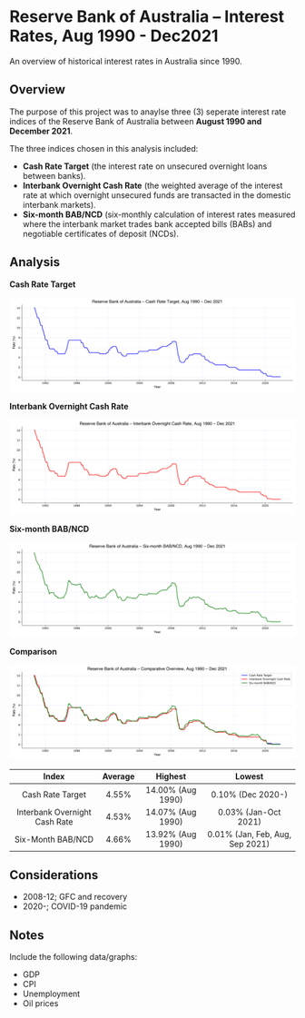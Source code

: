 # Reserve Bank of Australia – Interest Rates, Aug 1990 - Dec2021
 An overview of historical interest rates in Australia since 1990.
 
 ## Overview
 
 The purpose of this project was to anaylse three (3) seperate interest rate indices of the Reserve Bank of Australia between <b>August 1990 and December 2021</b>.
 
 The three indices chosen in this analysis included:
 
 * <b>Cash Rate Target</b> (the interest rate on unsecured overnight loans between banks).
 * <b>Interbank Overnight Cash Rate</b> (the weighted average of the interest rate at which overnight unsecured funds are transacted in the domestic interbank markets).
 * <b>Six-month BAB/NCD</b> (six-monthly calculation of interest rates measured where the interbank market trades bank accepted bills (BABs) and negotiable certificates of deposit (NCDs).

## Analysis

<b>Cash Rate Target</b>

<p align="center">
  <img src="https://github.com/mnperic/australian-interest-rates/blob/main/Images/cash_rate_target.png" alt="cash_rate"/>
</p>

<b>Interbank Overnight Cash Rate</b>

<p align="center">
  <img src="https://github.com/mnperic/australian-interest-rates/blob/main/Images/interbank_overnight_cash_rate.png" alt="IOCR"/>
</p>

<b>Six-month BAB/NCD</b>

<p align="center">
  <img src="https://github.com/mnperic/australian-interest-rates/blob/main/Images/six_month_bab_ncd.png" alt="6MBABNCD"/>
</p>

<b>Comparison</b>

<p align="center">
  <img src="https://github.com/mnperic/australian-interest-rates/blob/main/Images/comparison.png" alt="comparison"/>
</p>

<div align="center">
 
Index |  Average | Highest | Lowest 
:---: |  :---: | :---: | :---:
 Cash Rate Target | 4.55% | 14.00% (Aug 1990) | 0.10% (Dec 2020-)
 Interbank Overnight Cash Rate | 4.53%  | 14.07% (Aug 1990) | 0.03% (Jan-Oct 2021)
 Six-Month BAB/NCD | 4.66% | 13.92% (Aug 1990) | 0.01% (Jan, Feb, Aug, Sep 2021)

</div align>

## Considerations

* 2008-12; GFC and recovery
* 2020-; COVID-19 pandemic

## Notes

Include the following data/graphs:

* GDP
* CPI
* Unemployment
* Oil prices
